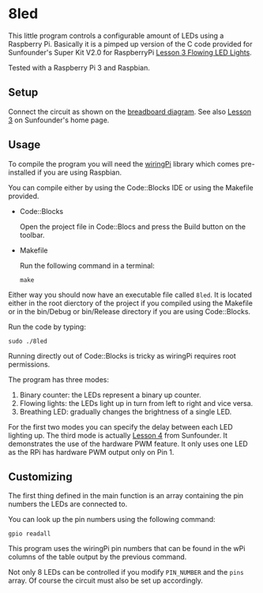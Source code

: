 # 8led

This little program controls a configurable amount of LEDs using a Raspberry Pi.
Basically it is a pimped up version of the C code provided for Sunfounder's Super Kit V2.0 for RaspberryPi [Lesson 3 Flowing LED Lights](http://www.sunfounder.com/learn/Super_Kit_V2_for_RaspberryPi/lesson-3-flowing-led-lights-super-kit-for-raspberrypi.html).

Tested with a Raspberry Pi 3 and Raspbian.

## Setup

Connect the circuit as shown on the [breadboard diagram](breadboard_diagram/8Led_breadboard.png). See also [Lesson 3](http://www.sunfounder.com/learn/Super_Kit_V2_for_RaspberryPi/lesson-3-flowing-led-lights-super-kit-for-raspberrypi.html) on Sunfounder's home page.

## Usage

To compile the program you will need the [wiringPi](http://wiringpi.com/) library which comes pre-installed if you are using Raspbian.

You can compile either by using the Code::Blocks IDE or using the Makefile provided.
* Code::Blocks

  Open the project file in Code::Blocs and press the Build button on the toolbar.
* Makefile

  Run the following command in a terminal:
  
  `make`

Either way you should now have an executable file called `8led`. It is located either in the root dierctory of the project if you compiled using the Makefile or in the bin/Debug or bin/Release directory if you are using Code::Blocks.

Run the code by typing:

  `sudo ./8led`

Running directly out of Code::Blocks is tricky as wiringPi requires root permissions.

The program has three modes:

1. Binary counter: the LEDs represent a binary up counter.
2. Flowing lights: the LEDs light up in turn from left to right and vice versa.
3. Breathing LED: gradually changes the brightness of a single LED.

For the first two modes you can specify the delay between each LED lighting up.
The third mode is actually [Lesson 4](http://www.sunfounder.com/learn/Super_Kit_V2_for_RaspberryPi/lesson-4-breathing-led-super-kit-for-raspberrypi.html) from Sunfounder. It demonstrates the use of the hardware PWM feature. It only uses one LED as the RPi has hardware PWM output only on Pin 1.

## Customizing

The first thing defined in the main function is an array containing the pin numbers the LEDs are connected to.

You can look up the pin numbers using the following command:

  `gpio readall`
  
This program uses the wiringPi pin numbers that can be found in the wPi columns of the table output by the previous command.

Not only 8 LEDs can be controlled if you modify `PIN_NUMBER` and the `pins` array. Of course the circuit must also be set up accordingly.

